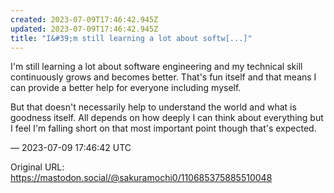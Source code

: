```yaml
---
created: 2023-07-09T17:46:42.945Z
updated: 2023-07-09T17:46:42.945Z
title: "I&#39;m still learning a lot about softw[...]"
---
```


<p>I&#39;m still learning a lot about software engineering and my technical skill continuously grows and becomes better. That&#39;s fun itself and that means I can provide a better help for everyone including myself.</p><p>But that doesn&#39;t necessarily help to understand the world and what is goodness itself. All depends on how deeply I can think about everything but I feel I&#39;m falling short on that most important point though that&#39;s expected.</p>

&mdash; 2023-07-09 17:46:42 UTC

Original URL: https://mastodon.social/@sakuramochi0/110685375885510048
